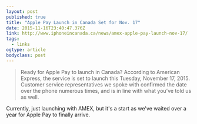 ```yaml
---
layout: post 
published: true
title: "Apple Pay Launch in Canada Set for Nov. 17" 
date: 2015-11-16T23:40:47.376Z 
link: http://www.iphoneincanada.ca/news/amex-apple-pay-launch-nov-17/ 
tags:
  - links
ogtype: article 
bodyclass: post 
---
```


> Ready for Apple Pay to launch in Canada? According to American Express, the service is set to launch this Tuesday, November 17, 2015. Customer service representatives we spoke with confirmed the date over the phone numerous times, and is in line with what you’ve told us as well.

Currently, just launching with AMEX, but it's a start as we've waited over a year for Apple Pay to finally arrive.